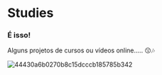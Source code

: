 # Studies
### É isso! 
Alguns projetos de cursos ou vídeos online..... 😗🎶

![44430a6b0270b8c15dcccb185785b342](https://user-images.githubusercontent.com/83989537/179339382-686d7347-4983-4dd4-963a-e66cf8975b37.gif)

